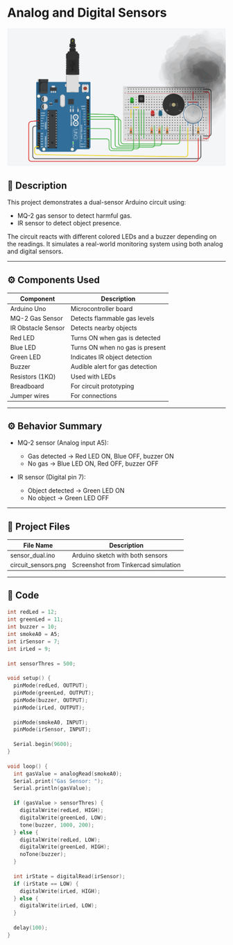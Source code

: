 # Analog and Digital Sensors 

![Circuit Screenshot](circuit_sensors.jpg)

## 📌 Description

This project demonstrates a dual-sensor Arduino circuit using:

- MQ-2 gas sensor to detect harmful gas.
- IR sensor to detect object presence.

The circuit reacts with different colored LEDs and a buzzer depending on the readings. It simulates a real-world monitoring system using both analog and digital sensors.

---

## ⚙️ Components Used

| Component            | Description                        |
|----------------------|------------------------------------|
| Arduino Uno          | Microcontroller board              |
| MQ-2 Gas Sensor      | Detects flammable gas levels       |
| IR Obstacle Sensor   | Detects nearby objects             |
| Red LED              | Turns ON when gas is detected      |
| Blue LED             | Turns ON when no gas is present    |
| Green LED            | Indicates IR object detection      |
| Buzzer               | Audible alert for gas detection    |
| Resistors (1KΩ)      | Used with LEDs                     |
| Breadboard           | For circuit prototyping            |
| Jumper wires         | For connections                    |
---

## ⚙️ Behavior Summary

- MQ-2 sensor (Analog input A5):  
  - Gas detected → Red LED ON, Blue OFF, buzzer ON  
  - No gas → Blue LED ON, Red OFF, buzzer OFF

- IR sensor (Digital pin 7):  
  - Object detected → Green LED ON  
  - No object → Green LED OFF

---

## 📂 Project Files

| File Name         | Description                             |
|-------------------|-----------------------------------------|
| sensor_dual.ino | Arduino sketch with both sensors        |
| circuit_sensors.png | Screenshot from Tinkercad simulation |

---

## 🧠 Code

```cpp
int redLed = 12;
int greenLed = 11;
int buzzer = 10;
int smokeA0 = A5;
int irSensor = 7;
int irLed = 9;

int sensorThres = 500;

void setup() {
  pinMode(redLed, OUTPUT);
  pinMode(greenLed, OUTPUT);
  pinMode(buzzer, OUTPUT);
  pinMode(irLed, OUTPUT);
  
  pinMode(smokeA0, INPUT);
  pinMode(irSensor, INPUT);

  Serial.begin(9600);
}

void loop() {
  int gasValue = analogRead(smokeA0);
  Serial.print("Gas Sensor: ");
  Serial.println(gasValue);

  if (gasValue > sensorThres) {
    digitalWrite(redLed, HIGH);
    digitalWrite(greenLed, LOW);
    tone(buzzer, 1000, 200);
  } else {
    digitalWrite(redLed, LOW);
    digitalWrite(greenLed, HIGH);
    noTone(buzzer);
  }

  int irState = digitalRead(irSensor);
  if (irState == LOW) {
    digitalWrite(irLed, HIGH);
  } else {
    digitalWrite(irLed, LOW);
  }

  delay(100);
}
